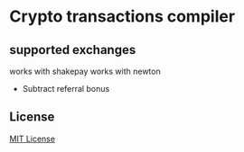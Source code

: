 # Crypto transactions compiler

## supported exchanges
works with shakepay
works with newton

- Subtract referral bonus

## License
[MIT License](LICENSE)
